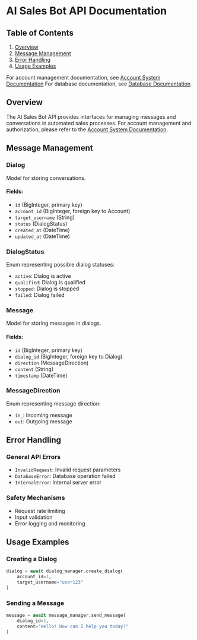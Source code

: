 # AI Sales Bot API Documentation

## Table of Contents
1. [Overview](#overview)
2. [Message Management](#message-management)
3. [Error Handling](#error-handling)
4. [Usage Examples](#usage-examples)

For account management documentation, see [Account System Documentation](account_system.md)
For database documentation, see [Database Documentation](database.md)

## Overview

The AI Sales Bot API provides interfaces for managing messages and conversations in automated sales processes. For account management and authorization, please refer to the [Account System Documentation](account_system.md).

## Message Management

### Dialog
Model for storing conversations.

#### Fields:
- `id` (BigInteger, primary key)
- `account_id` (BigInteger, foreign key to Account)
- `target_username` (String)
- `status` (DialogStatus)
- `created_at` (DateTime)
- `updated_at` (DateTime)

### DialogStatus
Enum representing possible dialog statuses:
- `active`: Dialog is active
- `qualified`: Dialog is qualified
- `stopped`: Dialog is stopped
- `failed`: Dialog failed

### Message
Model for storing messages in dialogs.

#### Fields:
- `id` (BigInteger, primary key)
- `dialog_id` (BigInteger, foreign key to Dialog)
- `direction` (MessageDirection)
- `content` (String)
- `timestamp` (DateTime)

### MessageDirection
Enum representing message direction:
- `in_`: Incoming message
- `out`: Outgoing message

## Error Handling

### General API Errors
- `InvalidRequest`: Invalid request parameters
- `DatabaseError`: Database operation failed
- `InternalError`: Internal server error

### Safety Mechanisms
- Request rate limiting
- Input validation
- Error logging and monitoring

## Usage Examples

### Creating a Dialog
```python
dialog = await dialog_manager.create_dialog(
    account_id=1,
    target_username="user123"
)
```

### Sending a Message
```python
message = await message_manager.send_message(
    dialog_id=1,
    content="Hello! How can I help you today?"
)
